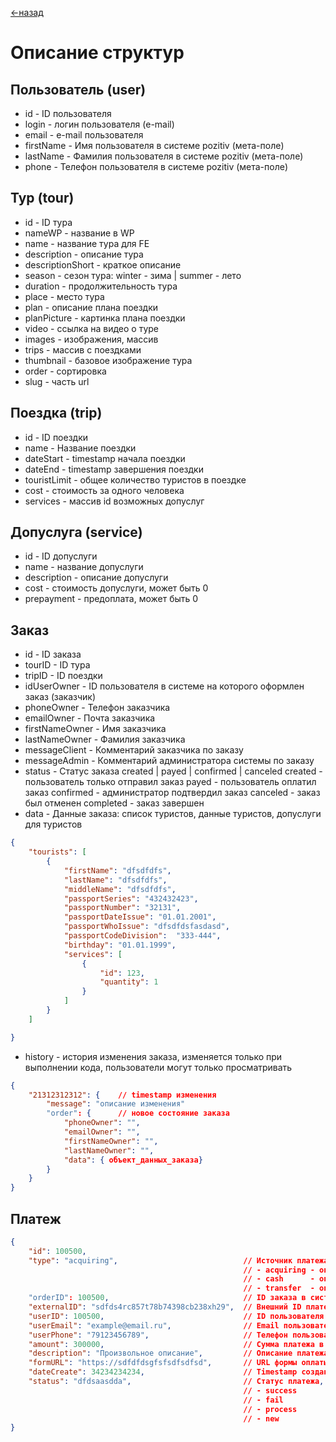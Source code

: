 [<-назад](/README.md)

# Описание структур

## Пользователь (user) 
- id                - ID пользователя
- login             - логин пользователя (e-mail)
- email             - e-mail пользователя
- firstName         - Имя пользователя в системе pozitiv (мета-поле)
- lastName          - Фамилия пользователя в системе pozitiv (мета-поле)
- phone             - Телефон пользователя в системе pozitiv (мета-поле)


## Тур (tour)
- id                - ID тура
- nameWP            - название в WP
- name              - название тура для FE
- description       - описание тура
- descriptionShort  - краткое описание
- season            - сезон тура: winter - зима | summer - лето
- duration          - продолжительность тура
- place             - место тура
- plan              - описание плана поездки
- planPicture       - картинка плана поездки
- video             - ссылка на видео о туре
- images            - изображения, массив
- trips             - массив с поездками
- thumbnail         - базовое изображение тура
- order             - сортировка
- slug              - часть url 


## Поездка (trip)
- id                - ID поездки
- name              - Название поездки
- dateStart         - timestamp начала поездки
- dateEnd           - timestamp завершения поездки
- touristLimit      - общее количество туристов в поездке
- cost              - стоимость за одного человека
- services          - массив id возможных допуслуг


## Допуслуга (service)
- id                - ID допуслуги
- name              - название допуслуги
- description       - описание допуслуги
- cost              - стоимость допуслуги, может быть 0
- prepayment        - предоплата, может быть 0


## Заказ <a name="orderStructure"></a>
- id                - ID заказа
- tourID            - ID тура
- tripID            - ID поездки
- idUserOwner       - ID пользователя в системе на которого оформлен заказ (заказчик)
- phoneOwner        - Телефон заказчика
- emailOwner        - Почта заказчика
- firstNameOwner    - Имя заказчика
- lastNameOwner     - Фамилия заказчика
- messageClient     - Комментарий заказчика по заказу
- messageAdmin      - Комментарий администратора системы по заказу
- status            - Статус заказа created | payed | confirmed | canceled
                        created     - пользователь только отправил заказ
                        payed       - пользователь оплатил заказ
                        confirmed   - администратор подтвердил заказ
                        canceled    - заказ был отменен
                        completed   - заказ завершен
- data              - Данные заказа: список туристов, данные туристов, допуслуги для туристов
```JSON
{
    "tourists": [
        {
            "firstName": "dfsdfdfs",
            "lastName": "dfsdfdfs",
            "middleName": "dfsdfdfs",
            "passportSeries": "432432423",
            "passportNumber": "32131",
            "passportDateIssue": "01.01.2001",
            "passportWhoIssue": "dfsdfdsfasdasd",
            "passportCodeDivision":  "333-444",
            "birthday": "01.01.1999",
            "services": [
                {
                    "id": 123,
                    "quantity": 1
                }
            ]
        }
    ]

}
```
- history           - история изменения заказа, изменяется только при выполнении кода, пользователи могут только просматривать
```JSON
{
    "21312312312": {    // timestamp изменения
        "message": "описание изменения"
        "order": {      // новое состояние заказа
            "phoneOwner": "",
            "emailOwner": "",
            "firstNameOwner": "",
            "lastNameOwner": "",
            "data": { объект_данных_заказа}
        }
    }
}
```


## Платеж
```JSON
{
    "id": 100500,
    "type": "acquiring",                            // Источник платежа, возможные значения: 
                                                    // - acquiring - оплачено через эквайринг
                                                    // - cash      - оплачено наличными
                                                    // - transfer  - оплачено переводом на карту
    "orderID": 100500,                              // ID заказа в системе к которому относится платеж
    "externalID": "sdfds4rc857t78b74398cb238xh29",  // Внешний ID платежа, ID платежа в банке, используется только если платеж выполнен через эквайринг
    "userID": 100500,                               // ID пользователя в системе
    "userEmail": "example@email.ru",                // Email пользователя осуществившего платеж
    "userPhone": "79123456789",                     // Телефон пользователя осуществившего платеж
    "amount": 300000,                               // Сумма платежа в копейках
    "description": "Произвольное описание",         // Описание платежа задаваемое оператором системы
    "formURL": "https://sdfdfdsgfsfsdfsdfsd",       // URL формы оплаты, используется только для платежей через эквайринг
    "dateCreate": 34234234234,                      // Timestamp создания платежа
    "status": "dfdsaasdda",                         // Статус платежа, возможные значения: 
                                                    // - success
                                                    // - fail 
                                                    // - process
                                                    // - new
}